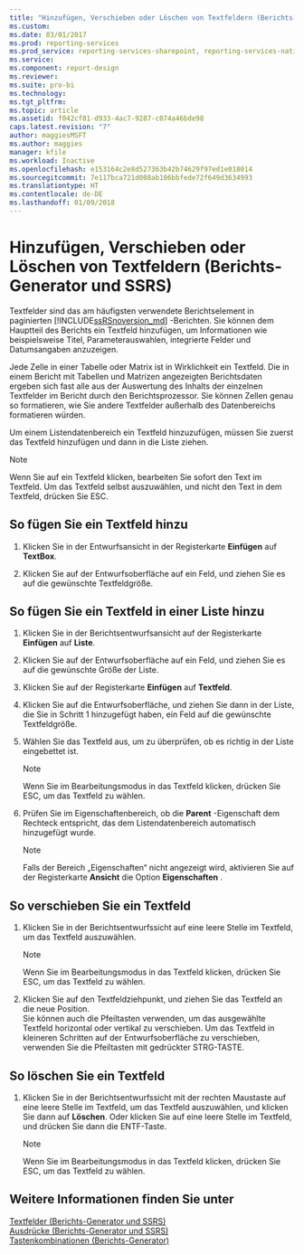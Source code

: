 ```yaml
---
title: "Hinzufügen, Verschieben oder Löschen von Textfeldern (Berichts-Generator und SSRS) | Microsoft-Dokumentation"
ms.custom: 
ms.date: 03/01/2017
ms.prod: reporting-services
ms.prod_service: reporting-services-sharepoint, reporting-services-native
ms.service: 
ms.component: report-design
ms.reviewer: 
ms.suite: pro-bi
ms.technology: 
ms.tgt_pltfrm: 
ms.topic: article
ms.assetid: f042cf81-d933-4ac7-9287-c074a46bde98
caps.latest.revision: "7"
author: maggiesMSFT
ms.author: maggies
manager: kfile
ms.workload: Inactive
ms.openlocfilehash: e153164c2e8d527363b42b74629f97ed1e018014
ms.sourcegitcommit: 7e117bca721d008ab106bbfede72f649d3634993
ms.translationtype: HT
ms.contentlocale: de-DE
ms.lasthandoff: 01/09/2018
---
```

# <a name="add-move-or-delete-a-text-box-report-builder-and-ssrs"></a>Hinzufügen, Verschieben oder Löschen von Textfeldern (Berichts-Generator und SSRS)
  Textfelder sind das am häufigsten verwendete Berichtselement in paginierten [!INCLUDE[ssRSnoversion_md](../../includes/ssrsnoversion-md.md)] -Berichten. Sie können dem Hauptteil des Berichts ein Textfeld hinzufügen, um Informationen wie beispielsweise Titel, Parameterauswahlen, integrierte Felder und Datumsangaben anzuzeigen.  
  
 Jede Zelle in einer Tabelle oder Matrix ist in Wirklichkeit ein Textfeld. Die in einem Bericht mit Tabellen und Matrizen angezeigten Berichtsdaten ergeben sich fast alle aus der Auswertung des Inhalts der einzelnen Textfelder im Bericht durch den Berichtsprozessor. Sie können Zellen genau so formatieren, wie Sie andere Textfelder außerhalb des Datenbereichs formatieren würden.  
  
 Um einem Listendatenbereich ein Textfeld hinzuzufügen, müssen Sie zuerst das Textfeld hinzufügen und dann in die Liste ziehen.  
  
> [!NOTE]  
>  Wenn Sie auf ein Textfeld klicken, bearbeiten Sie sofort den Text im Textfeld. Um das Textfeld selbst auszuwählen, und nicht den Text in dem Textfeld, drücken Sie ESC.  
  
## <a name="to-add-a-text-box"></a>So fügen Sie ein Textfeld hinzu  
  
1.  Klicken Sie in der Entwurfsansicht in der Registerkarte **Einfügen** auf **TextBox**.  
  
2.  Klicken Sie auf der Entwurfsoberfläche auf ein Feld, und ziehen Sie es auf die gewünschte Textfeldgröße.  
  
## <a name="to-add-a-text-box-in-a-list"></a>So fügen Sie ein Textfeld in einer Liste hinzu  
  
1.  Klicken Sie in der Berichtsentwurfsansicht auf der Registerkarte **Einfügen** auf **Liste**.  
  
2.  Klicken Sie auf der Entwurfsoberfläche auf ein Feld, und ziehen Sie es auf die gewünschte Größe der Liste.  
  
3.  Klicken Sie auf der Registerkarte **Einfügen** auf **Textfeld**.  
  
4.  Klicken Sie auf die Entwurfsoberfläche, und ziehen Sie dann in der Liste, die Sie in Schritt 1 hinzugefügt haben, ein Feld auf die gewünschte Textfeldgröße.   
  
5.  Wählen Sie das Textfeld aus, um zu überprüfen, ob es richtig in der Liste eingebettet ist.  
  
    > [!NOTE]  
    >  Wenn Sie im Bearbeitungsmodus in das Textfeld klicken, drücken Sie ESC, um das Textfeld zu wählen.  
  
6.  Prüfen Sie im Eigenschaftenbereich, ob die **Parent** -Eigenschaft dem Rechteck entspricht, das dem Listendatenbereich automatisch hinzugefügt wurde.  
  
    > [!NOTE]  
    >  Falls der Bereich „Eigenschaften“ nicht angezeigt wird, aktivieren Sie auf der Registerkarte **Ansicht** die Option **Eigenschaften** .  
  
## <a name="to-move-a-text-box"></a>So verschieben Sie ein Textfeld  
  
1.  Klicken Sie in der Berichtsentwurfssicht auf eine leere Stelle im Textfeld, um das Textfeld auszuwählen.  
  
    > [!NOTE]  
    >  Wenn Sie im Bearbeitungsmodus in das Textfeld klicken, drücken Sie ESC, um das Textfeld zu wählen.  
  
2.  Klicken Sie auf den Textfeldziehpunkt, und ziehen Sie das Textfeld an die neue Position.   
    Sie können auch die Pfeiltasten verwenden, um das ausgewählte Textfeld horizontal oder vertikal zu verschieben. Um das Textfeld in kleineren Schritten auf der Entwurfsoberfläche zu verschieben, verwenden Sie die Pfeiltasten mit gedrückter STRG-TASTE.  
  
## <a name="to-delete-a-text-box"></a>So löschen Sie ein Textfeld  
  
1.  Klicken Sie in der Berichtsentwurfssicht mit der rechten Maustaste auf eine leere Stelle im Textfeld, um das Textfeld auszuwählen, und klicken Sie dann auf **Löschen**. Oder klicken Sie auf eine leere Stelle im Textfeld, und drücken Sie dann die ENTF-Taste.  
  
    > [!NOTE]  
    >  Wenn Sie im Bearbeitungsmodus in das Textfeld klicken, drücken Sie ESC, um das Textfeld zu wählen.  
  
## <a name="see-also"></a>Weitere Informationen finden Sie unter  
 [Textfelder &#40;Berichts-Generator und SSRS&#41;](../../reporting-services/report-design/text-boxes-report-builder-and-ssrs.md)   
 [Ausdrücke &#40;Berichts-Generator und SSRS&#41;](../../reporting-services/report-design/expressions-report-builder-and-ssrs.md)   
 [Tastenkombinationen &#40;Berichts-Generator&#41;](../../reporting-services/report-builder/keyboard-shortcuts-report-builder.md)  
  
  
